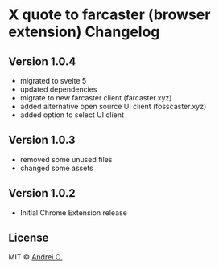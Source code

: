 
# X quote to farcaster (browser extension) Changelog

## Version 1.0.4

- migrated to svelte 5
- updated dependencies
- migrate to new farcaster client (farcaster.xyz)
- added alternative open source UI client (fosscaster.xyz)
- added option to select UI client

## Version 1.0.3

- removed some unused files
- changed some assets

## Version 1.0.2

- Initial Chrome Extension release

## License

MIT © [Andrei O.](http://flashsoft.eu)
